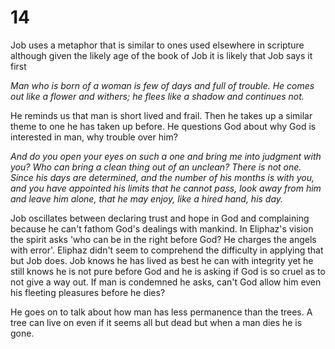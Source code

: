 # 14

Job uses a metaphor that is similar to ones used elsewhere in scripture although given the likely age of the book of Job it is likely that Job says it first

*Man who is born of a woman
is few of days and full of trouble.
He comes out like a flower and withers;
he flees like a shadow and continues not.*

He reminds us that man is short lived and frail. Then he takes up a similar theme to one he has taken up before. He questions God about why God is interested in man, why trouble over him?

*And do you open your eyes on such a one
and bring me into judgment with you?
Who can bring a clean thing out of an unclean?
There is not one.
Since his days are determined,
and the number of his months is with you,
and you have appointed his limits that he cannot pass,
look away from him and leave him alone,
that he may enjoy, like a hired hand, his day.*

Job oscillates between declaring trust and hope in God and complaining because he can't fathom God's dealings with mankind. In Eliphaz's vision the spirit asks 'who can be in the right before God? He charges the angels with error'. Eliphaz didn't seem to comprehend the difficulty in applying that but Job does. Job knows he has lived as best he can with integrity yet he still knows he is not pure before God and he is asking if God is so cruel as to not give a way out. If man is condemned he asks, can't God allow him even his fleeting pleasures before he dies?

He goes on to talk about how man has less permanence than the trees. A tree can live on even if it seems all but dead but when a man dies he is gone. 